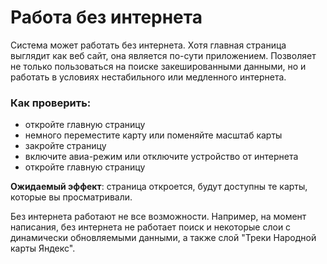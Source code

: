 # Работа без интернета
Система может работать без интернета. Хотя главная страница выглядит как веб сайт, она является по-сути приложением. Позволяет не только пользоваться на поиске закешированными данными, но и работать в условиях нестабильного или медленного интернета.

### Как проверить:
- откройте главную страницу
- немного перемеcтите карту или поменяйте масштаб карты
- закройте страницу
- включите авиа-режим или отключите устройство от интернета
- откройте главную страницу

**Ожидаемый эффект**: страница откроется, будут доступны те карты, которые вы просматривали.


Без интернета работают не все возможности. Например, на момент написания, без интернета не работает поиск и некоторые слои с динамически обновляемыми данными, а также слой "Треки Народной карты Яндекс".